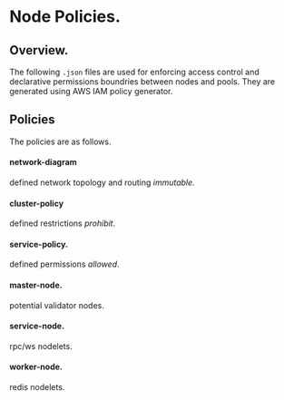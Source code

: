 # Node Policies.

## Overview.

The following `.json` files are used for enforcing access control and declarative permissions boundries between nodes and pools.
They are generated using AWS IAM policy generator.

## Policies

The policies are as follows.

#### network-diagram

defined network topology and routing _immutable_.

#### cluster-policy

defined restrictions _prohibit_.

#### service-policy.

defined permissions _allowed_.

#### master-node.

potential validator nodes.

#### service-node.

rpc/ws nodelets.

#### worker-node.

redis nodelets.
